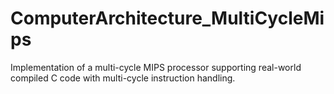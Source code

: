 # ComputerArchitecture_MultiCycleMips
Implementation of a multi-cycle MIPS processor supporting real-world compiled C code with multi-cycle instruction handling.
